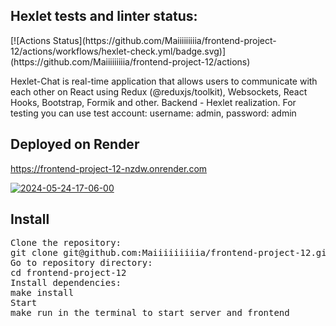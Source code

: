 <h2>Hexlet tests and linter status:</h2>
[![Actions Status](https://github.com/Maiiiiiiiiia/frontend-project-12/actions/workflows/hexlet-check.yml/badge.svg)](https://github.com/Maiiiiiiiiia/frontend-project-12/actions)

<p>Hexlet-Chat is real-time application that allows users to communicate with each other on React using Redux (@reduxjs/toolkit), Websockets, React Hooks, Bootstrap, Formik and other. Backend - Hexlet realization.
For testing you can use test account: username: admin, password: admin</p>

<h2>Deployed on Render</h2>

https://frontend-project-12-nzdw.onrender.com

<a href="https://ibb.co/G9WYqkW"><img src="https://i.ibb.co/VxgnsDg/2024-05-24-17-06-00.png" alt="2024-05-24-17-06-00" border="0"></a>

<h2>Install</h2>

<pre>
Clone the repository:
git clone git@github.com:Maiiiiiiiiia/frontend-project-12.git
Go to repository directory:
cd frontend-project-12
Install dependencies:
make install
Start
make run in the terminal to start server and frontend
</pre>